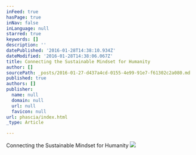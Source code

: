 ```yaml
---
inFeed: true
hasPage: true
inNav: false
inLanguage: null
starred: true
keywords: []
description: ''
datePublished: '2016-01-28T14:38:10.934Z'
dateModified: '2016-01-28T14:38:06.067Z'
title: Connecting the Sustainable Mindset for Humanity
author: []
sourcePath: _posts/2016-01-27-d437a4cd-0155-4e99-91e7-f61302c2a080.md
published: true
authors: []
publisher:
  name: null
  domain: null
  url: null
  favicon: null
url: phascia/index.html
_type: Article

---
```

Connecting the Sustainable Mindset for Humanity
![](https://the-grid-user-content.s3-us-west-2.amazonaws.com/e020a124-c0b5-4fd3-82b5-267b929ddd5e.jpg)